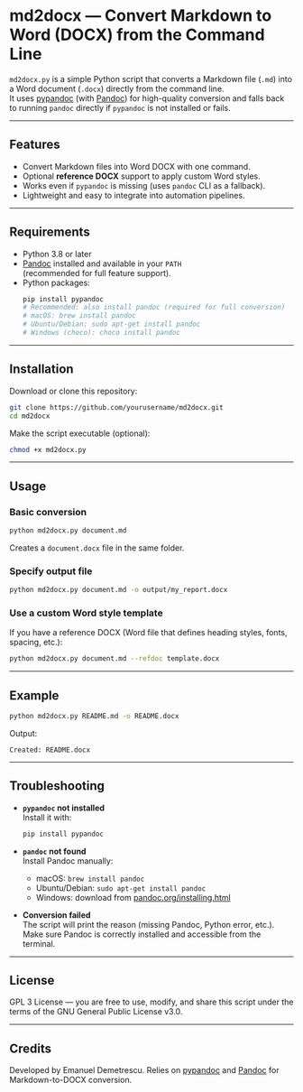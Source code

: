 # md2docx — Convert Markdown to Word (DOCX) from the Command Line

`md2docx.py` is a simple Python script that converts a Markdown file (`.md`) into a Word document (`.docx`) directly from the command line.  
It uses [pypandoc](https://pypi.org/project/pypandoc/) (with [Pandoc](https://pandoc.org/)) for high-quality conversion and falls back to running `pandoc` directly if `pypandoc` is not installed or fails.

---

## Features

- Convert Markdown files into Word DOCX with one command.
- Optional **reference DOCX** support to apply custom Word styles.
- Works even if `pypandoc` is missing (uses `pandoc` CLI as a fallback).
- Lightweight and easy to integrate into automation pipelines.

---

## Requirements

- Python 3.8 or later  
- [Pandoc](https://pandoc.org/) installed and available in your `PATH`  
  (recommended for full feature support).  
- Python packages:
  ```bash
  pip install pypandoc
  # Recommended: also install pandoc (required for full conversion)
  # macOS: brew install pandoc
  # Ubuntu/Debian: sudo apt-get install pandoc
  # Windows (choco): choco install pandoc
  ```

---

## Installation

Download or clone this repository:

```bash
git clone https://github.com/yourusername/md2docx.git
cd md2docx
```

Make the script executable (optional):

```bash
chmod +x md2docx.py
```

---

## Usage

### Basic conversion

```bash
python md2docx.py document.md
```

Creates a `document.docx` file in the same folder.

### Specify output file

```bash
python md2docx.py document.md -o output/my_report.docx
```

### Use a custom Word style template

If you have a reference DOCX (Word file that defines heading styles, fonts, spacing, etc.):

```bash
python md2docx.py document.md --refdoc template.docx
```

---

## Example

```bash
python md2docx.py README.md -o README.docx
```

Output:

```
Created: README.docx
```

---

## Troubleshooting

* **`pypandoc` not installed**  
  Install it with:
  ```bash
  pip install pypandoc
  ```

* **`pandoc` not found**  
  Install Pandoc manually:
   * macOS: `brew install pandoc`
   * Ubuntu/Debian: `sudo apt-get install pandoc`
   * Windows: download from [pandoc.org/installing.html](https://pandoc.org/installing.html)

* **Conversion failed**  
  The script will print the reason (missing Pandoc, Python error, etc.). Make sure Pandoc is correctly installed and accessible from the terminal.

---

## License

GPL 3 License — you are free to use, modify, and share this script under the terms of the GNU General Public License v3.0.

---

## Credits

Developed by Emanuel Demetrescu. Relies on [pypandoc](https://pypi.org/project/pypandoc/) and [Pandoc](https://pandoc.org/) for Markdown-to-DOCX conversion.